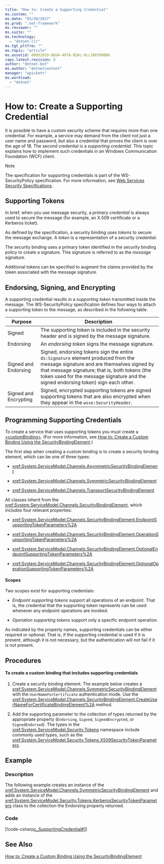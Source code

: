 ```yaml
---
title: "How to: Create a Supporting Credential"
ms.custom: ""
ms.date: "03/30/2017"
ms.prod: ".net-framework"
ms.reviewer: ""
ms.suite: ""
ms.technology: 
  - "dotnet-clr"
ms.tgt_pltfrm: ""
ms.topic: "article"
ms.assetid: d0952919-8bb4-4978-926c-9cc108f89806
caps.latest.revision: 9
author: "dotnet-bot"
ms.author: "dotnetcontent"
manager: "wpickett"
ms.workload: 
  - "dotnet"
---
```

# How to: Create a Supporting Credential
It is possible to have a custom security scheme that requires more than one credential. For example, a service may demand from the client not just a user name and password, but also a credential that proves the client is over the age of 18. The second credential is a *supporting credential*. This topic explains how to implement such credentials in an Windows Communication Foundation (WCF) client.  
  
> [!NOTE]
>  The specification for supporting credentials is part of the WS-SecurityPolicy specification. For more information, see [Web Services Security Specifications](http://go.microsoft.com/fwlink/?LinkId=88537).  
  
## Supporting Tokens  
 In brief, when you use message security, a *primary credential* is always used to secure the message (for example, an X.509 certificate or a Kerberos ticket).  
  
 As defined by the specification, a security binding uses *tokens* to secure the message exchange. A *token* is a representation of a security credential.  
  
 The security binding uses a primary token identified in the security binding policy to create a signature. This signature is referred to as the *message signature*.  
  
 Additional tokens can be specified to augment the claims provided by the token associated with the message signature.  
  
## Endorsing, Signing, and Encrypting  
 A supporting credential results in a *supporting token* transmitted inside the message. The WS-SecurityPolicy specification defines four ways to attach a supporting token to the message, as described in the following table.  
  
|Purpose|Description|  
|-------------|-----------------|  
|Signed|The supporting token is included in the security header and is signed by the message signature.|  
|Endorsing|An *endorsing token* signs the message signature.|  
|Signed and Endorsing|Signed, endorsing tokens sign the entire `ds:Signature` element produced from the message signature and are themselves signed by that message signature; that is, both tokens (the token used for the message signature and the signed endorsing token) sign each other.|  
|Signed and Encrypting|Signed, encrypted supporting tokens are signed supporting tokens that are also encrypted when they appear in the `wsse:SecurityHeader`.|  
  
## Programming Supporting Credentials  
 To create a service that uses supporting tokens you must create a [\<customBinding>](../../../../docs/framework/configure-apps/file-schema/wcf/custombinding.md). (For more information, see [How to: Create a Custom Binding Using the SecurityBindingElement](../../../../docs/framework/wcf/feature-details/how-to-create-a-custom-binding-using-the-securitybindingelement.md).)  
  
 The first step when creating a custom binding is to create a security binding element, which can be one of three types:  
  
-   <xref:System.ServiceModel.Channels.AsymmetricSecurityBindingElement>  
  
-   <xref:System.ServiceModel.Channels.SymmetricSecurityBindingElement>  
  
-   <xref:System.ServiceModel.Channels.TransportSecurityBindingElement>  
  
 All classes inherit from the <xref:System.ServiceModel.Channels.SecurityBindingElement>, which includes four relevant properties:  
  
-   <xref:System.ServiceModel.Channels.SecurityBindingElement.EndpointSupportingTokenParameters%2A>  
  
-   <xref:System.ServiceModel.Channels.SecurityBindingElement.OperationSupportingTokenParameters%2A>  
  
-   <xref:System.ServiceModel.Channels.SecurityBindingElement.OptionalEndpointSupportingTokenParameters%2A>  
  
-   <xref:System.ServiceModel.Channels.SecurityBindingElement.OptionalOperationSupportingTokenParameters%2A>  
  
#### Scopes  
 Two scopes exist for supporting credentials:  
  
-   *Endpoint supporting tokens* support all operations of an endpoint. That is, the credential that the supporting token represents can be used whenever any endpoint operations are invoked.  
  
-   *Operation supporting tokens* support only a specific endpoint operation.  
  
 As indicated by the property names, supporting credentials can be either required or optional. That is, if the supporting credential is used if it is present, although it is not necessary, but the authentication will not fail if it is not present.  
  
## Procedures  
  
#### To create a custom binding that includes supporting credentials  
  
1.  Create a security binding element. The example below creates a <xref:System.ServiceModel.Channels.SymmetricSecurityBindingElement> with the `UserNameForCertificate` authentication mode. Use the <xref:System.ServiceModel.Channels.SecurityBindingElement.CreateUserNameForCertificateBindingElement%2A> method.  
  
2.  Add the supporting parameter to the collection of types returned by the appropriate property (`Endorsing`, `Signed`, `SignedEncrypted`, or `SignedEndorsed`). The types in the <xref:System.ServiceModel.Security.Tokens> namespace include commonly used types, such as the <xref:System.ServiceModel.Security.Tokens.X509SecurityTokenParameters>.  
  
## Example  
  
### Description  
 The following example creates an instance of the <xref:System.ServiceModel.Channels.SymmetricSecurityBindingElement> and adds an instance of the <xref:System.ServiceModel.Security.Tokens.KerberosSecurityTokenParameters> class to the collection the Endorsing property returned.  
  
### Code  
 [!code-csharp[c_SupportingCredential#1](../../../../samples/snippets/csharp/VS_Snippets_CFX/c_supportingcredential/cs/source.cs#1)]  
  
## See Also  
 [How to: Create a Custom Binding Using the SecurityBindingElement](../../../../docs/framework/wcf/feature-details/how-to-create-a-custom-binding-using-the-securitybindingelement.md)
